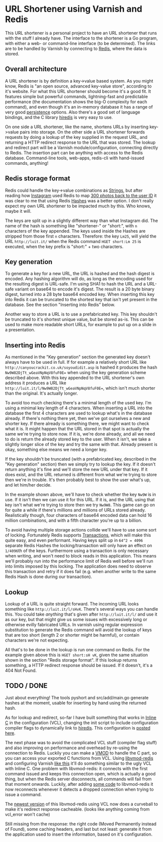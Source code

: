 # URL Shortener using Varnish and Redis

This URL shortener is a personal project to have an URL shortener that runs
with the stuff I already have.  The interface to the shortener is a Go
program, with either a web- or command-line interface (to be determined).  The
links are to be handled by Varnish by connecting to [Redis][], where the data
is stored.

[Redis]: http://redis.io/


## Overall architecture

A URL shortener is by definition a key->value based system. As you might know,
Redis is "an open source, advanced key-value store", according to it's
website. For what this URL shortener should become it's a good fit. It
features simple but powerful commands, lightning-fast and predictable
performance (the documentation shows the big-O complexity for each command),
and even though it's an in-memory database it has a range of very good
[persistence][] options. Also there's a good set of language bindings, and the
C library [hiredis][] is very easy to use.

On one side a URL shortener, like the name, shortens URLs by inserting
key->value pairs into storage. On the other side a URL shortener forwards
requests by doing a lookup of the key supplied in the request URL, and
returning a HTTP redirect response to the URL that was stored. The lookup and
redirect part will be a Varnish module/configuration, connecting directly to
Redis. The insertion part can be anything with access to the Redis database.
Command-line tools, web-apps, redis-cli with hand-issued commands, anything!

[persistence]: http://redis.io/topics/persistence
[hiredis]: https://github.com/antirez/hiredis


## Redis storage format

Redis could handle the key->value combinations as [Strings][], but after
reading how [Instagram][] used Redis to map [300 photos back to the user ID][]
it was clear to me that using Redis [Hashes][] was a better option. I don't
really expect my own URL shortener to be impacted much by this. Who knows,
maybe it will.

The keys are split up in a slightly different way than what Instagram did. The
name of the hash is something like "shortener-" or "short:", with `n`
characters of the key appended. The keys used inside the Hashes are stripped
from those first `n` characters. Therefore: the key `Lm25`, will yield the URL
`http://luit.it/` when the Redis command `HGET short:Lm 25` is executed, when
the key prefix is "short:" + two characters.

[Strings]: http://redis.io/topics/data-types#strings
[Instagram]: http://instagr.am/
[300 photos back to the user ID]: http://luit.it/l/sHvK
[Hashes]:  http://redis.io/topics/data-types#hashes


## Key generation

To generate a key for a new URL, the URL is hashed and the hash digest is
encoded. Any hashing algorithm will do, as long as the encoding used for the
resulting digest is URL-safe. I'm using SHA1 to hash the URL and a URL-safe
variant on base64 to encode it's digest. The result is a 20 byte binary
digest, turned into a 28 byte base64 encoded key. When inserting this key into
Redis it can be truncated to the shortest key that isn't yet present in the
database. See the section "Inserting into Redis" below.

Another way to store a URL is to use a prefabricated key. This key shouldn't
be truncated to it's shortest unique value, but be stored as-is. This can be
used to make more readable short URLs, for example to put up on a slide in a
presentation.


## Inserting into Redis

As mentioned in the "Key generation" section the generated key doesn't always
have to be used in full. If for example a relatively short URL like
`http://canyoucrackit.co.uk/soyoudidit.asp` is hashed it produces the hash
`Nw9W82DjTt_wGeaVNpNqV8fuF0E=` when using the key generation scheme described
above. With this key appended to the URL shortener's own address it produces a
URL like `http://luit.it/l/Nw9W82DjTt_wGeaVNpNqV8fuF0E=`, which isn't much
shorter than the original. It's actually longer.

To avoid too much checking there's a minimal length of the used key. I'm using
a minimal key length of 4 characters. When inserting a URL into the database
the first 4 characters are used to lookup what's in the database already. If
there's nothing there yet, then we've got ourselves a new and shorter key. If
there already is something there, we might want to check what it is. It might
happen that the URL stored in that spot is actually the same we're trying to
store now. If it is, we're done already, and all we need to do is return the
already stored key to the user. When it isn't, we take a slightly longer slice
of the key and try the same with that. Already present is okay, something else
means we need a longer key.

If the key shouldn't be truncated (with a prefabricated key, described in the
"Key generation" section) then we simply try to lookup the key. If it doesn't
return anything it's fine and we'll store the new URL under that key. If it
does exist, and the URL returned is different from what we're trying to store
then we're in trouble. It's then probably best to show the user what's up, and
let him/her decide.

In the example shown above, we'll have to check whether the key `Nw9W` is in
use. If it isn't then we can use it for this URL. If it is, and the URL using
that key isn't what we're trying to store then we try `Nw9W8`. This game can
go on for quite a while if there's millions and millions of URLs stored
already. Realistically though, four characters of base64 encoded data can hold
16 million combinations, and with a fifth character you're up to a billion.

To avoid having multiple storage actions collide we'll have to use some sort
of locking. Fortunately Redis supports [Transactions][], which will make this
quite easy, and even performant. Having keys split up in `64^2 = 4096`
separate Redis Hashes the locking/transaction will only have an effect on
`1/4096`th of the keys. Furthermore using a transaction is only necessary when
writing, and won't need to block reads in this application. This means we'll
probably run into the performance limit of Redis well before we'll run into
limits imposed by this locking. The application does need to observe this
transaction and retry if it does fail (e.g. when another write to the same
Redis Hash is done during our transaction).

[Transactions]: http://redis.io/topics/transactions


## Lookup

Lookup of a URL is quite straight forward. The incoming URL looks something
like `http://luit.it/l/sHvK`. There's several ways you can handle this. You
could take *anything* that's given after `http://luit.it/l/` and use it as our
key, but that might give us some issues with excessively long or otherwise
evilly fabricated URLs. In varnish using regular expression substitution to
generate the Redis command will avoid the lookup of keys that are too short
(length 2 or shorter might be harmful), or contain characters we're not
expecting.

All that's to be done in the lookup is run one command on Redis. For the
example given above this is `HGET short:sH vK`, given the same situation shown
in the section "Redis storage format". If this lookup returns something, a
HTTP redirect response should be issued. If it doesn't, it's a 404 Not Found.


## TODO / DONE

Just about everything! The tools pyshort and src/add/main.go generate hashes
at the moment, usable for inserting by hand using the returned hash.

As for lookup and redirect, so-far I have built something that works in
[Inline C][] in the configuration (VCL), changing the init script to include
configuration compiler flags to dynamically link to [hiredis][]. This
configuration is [posted here][].

The next phase was to avoid the complicated VCL stuff (compiler flag stuff)
and also improving on performance and overhead by re-using the connection to
Redis. Luckily you can make a [VMOD][] to handle the C part, so you can access
your exported C functions from VCL. Using [libvmod-redis][] and configuring
Varnish [like this][] it'll do something similar to the ugly VCL with Inline
C. One problem with libvmod-redis: it connects with the first command issued
and keeps this connection open, which is actually a good thing, but when the
Redis server disconnects, all commands will fail from that moment onwards.
Luckily, after adding [some code][] to libvmod-redis it now reconnects
whenever it detects a dropped connection when trying to issue a command.

The [newest version][] of this libvmod-redis using VCL now does a curveball to
make it's redirect response cacheable. (looks like anything coming from
vcl_error won't cache)

Still missing from the response: the right code (Moved Permanently instead of
Found), some caching headers, and last but not least: generate it from the
application used to insert the information, based on it's configuration.

[Inline C]: http://luit.it/l/7ofl
[posted here]: https://gist.github.com/1415852
[VMOD]: https://www.varnish-cache.org/docs/3.0/reference/vmod.html
[libvmod-redis]: https://github.com/zephirworks/libvmod-redis
[like this]: https://gist.github.com/1431098
[some code]: https://gist.github.com/1430331
[newest version]: https://gist.github.com/1431462
